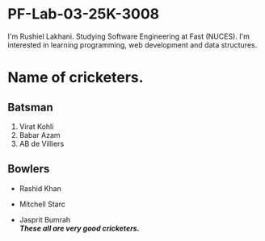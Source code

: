 # PF-Lab-03-25K-3008
I'm Rushiel Lakhani. Studying Software Engineering at Fast (NUCES). I'm interested in learning programming, web development and data structures.
# Name of cricketers.
## Batsman
1. Virat Kohli
2. Babar Azam
3. AB de Villiers
## Bowlers
- Rashid Khan
* Mitchell Starc
+ Jasprit Bumrah\
***These all are very good cricketers.*** 


